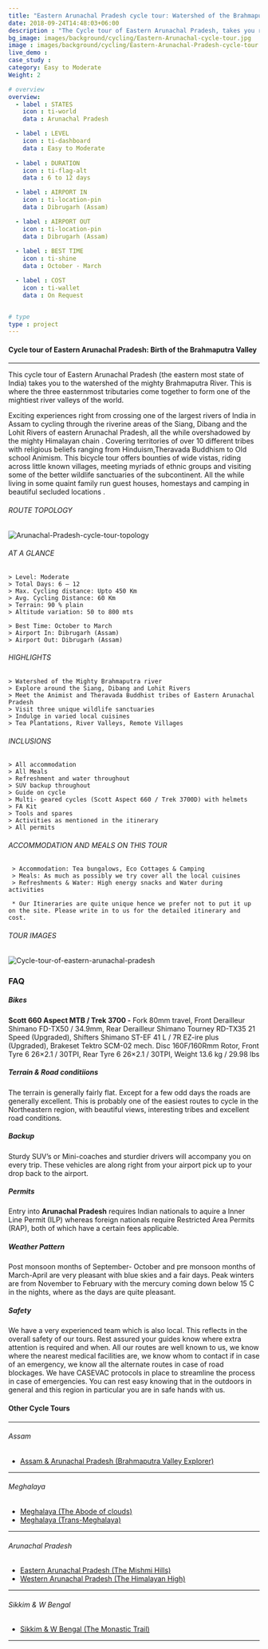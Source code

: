 ```yaml
---
title: "Eastern Arunachal Pradesh cycle tour: Watershed of the Brahmaputra | 6 to 12 days "
date: 2018-09-24T14:48:03+06:00
description : "The Cycle tour of Eastern Arunachal Pradesh, takes you riding across the watershed of the Mighty Brahmaputra Valley"
bg_image: images/background/cycling/Eastern-Arunachal-cycle-tour.jpg
image : images/background/cycling/Eastern-Arunachal-Pradesh-cycle-tour.jpg
live_demo : 
case_study : 
category: Easy to Moderate
Weight: 2

# overview
overview:
  - label : STATES
    icon : ti-world
    data : Arunachal Pradesh 

  - label : LEVEL
    icon : ti-dashboard
    data : Easy to Moderate
   
  - label : DURATION
    icon : ti-flag-alt
    data : 6 to 12 days

  - label : AIRPORT IN
    icon : ti-location-pin
    data : Dibrugarh (Assam)

  - label : AIRPORT OUT
    icon : ti-location-pin
    data : Dibrugarh (Assam)
    
  - label : BEST TIME
    icon : ti-shine
    data : October - March

  - label : COST
    icon : ti-wallet
    data : On Request


# type
type : project
---
```


#### Cycle tour of Eastern Arunachal Pradesh: Birth of the Brahmaputra Valley

---

This cycle tour of  Eastern Arunachal Pradesh (the eastern most state of India) takes you to the watershed of the mighty Brahmaputra River. This is where the three easternmost tributaries come together to form one of the mightiest river valleys of the world.

Exciting experiences right from crossing one of the largest rivers of India in Assam to cycling through the riverine areas of the Siang, Dibang and the Lohit Rivers of eastern Arunachal Pradesh, all the while overshadowed by the mighty Himalayan chain . Covering territories of over 10 different tribes with religious beliefs ranging from Hinduism,Theravada Buddhism to Old school Animism. This bicycle tour offers bounties of wide vistas, riding across little known villages, meeting myriads of ethnic groups and visiting some of the better wildlife sanctuaries of the subcontinent. All the while living in some quaint family run guest houses, homestays and camping in beautiful secluded locations .



###### ROUTE TOPOLOGY

![Arunachal-Pradesh-cycle-tour-topology](/images/project/WatershedOFtheBRAHMAPUTRA.jpg)

###### AT A GLANCE
```
> Level: Moderate
> Total Days: 6 – 12
> Max. Cycling distance: Upto 450 Km
> Avg. Cycling Distance: 60 Km
> Terrain: 90 % plain
> Altitude variation: 50 to 800 mts

> Best Time: October to March
> Airport In: Dibrugarh (Assam)
> Airport Out: Dibrugarh (Assam)
```




###### HIGHLIGHTS
```
> Watershed of the Mighty Brahmaputra river
> Explore around the Siang, Dibang and Lohit Rivers
> Meet the Animist and Theravada Buddhist tribes of Eastern Arunachal Pradesh
> Visit three unique wildlife sanctuaries
> Indulge in varied local cuisines
> Tea Plantations, River Valleys, Remote Villages
```

###### INCLUSIONS
```
> All accommodation
> All Meals
> Refreshment and water throughout
> SUV backup throughout
> Guide on cycle
> Multi- geared cycles (Scott Aspect 660 / Trek 3700D) with helmets
> FA Kit
> Tools and spares
> Activities as mentioned in the itinerary
> All permits
```

###### ACCOMMODATION AND MEALS ON THIS TOUR

```
 > Accommodation: Tea bungalows, Eco Cottages & Camping
 > Meals: As much as possibly we try cover all the local cuisines
 > Refreshments & Water: High energy snacks and Water during activities 
```

``` * Our Itineraries are quite unique hence we prefer not to put it up on the site. Please write in to us for the detailed itinerary and cost.```

###### TOUR IMAGES

![Cycle-tour-of-eastern-arunachal-pradesh](/images/background/cycling/eastern-arunachal-pradesh-cycle-tour-gallery.jpg)



### FAQ

##### Bikes

**Scott 660 Aspect MTB / Trek 3700 -**
Fork 80mm travel, Front Derailleur Shimano FD-TX50 / 34.9mm, Rear Derailleur Shimano Tourney RD-TX35 21 Speed (Upgraded), Shifters Shimano ST-EF 41 L / 7R EZ-ire plus (Upgraded), Brakeset Tektro SCM-02 mech. Disc 160F/160Rmm Rotor, Front Tyre 6 26×2.1 / 30TPI, Rear Tyre 6 26×2.1 / 30TPI, Weight 13.6 kg / 29.98 lbs

##### Terrain & Road conditiions

The terrain is generally fairly flat. Except for a few odd days the roads are generally excellent. This is probably one of the easiest routes to cycle in the Northeastern region, with beautiful views, interesting tribes and excellent road conditions.

##### Backup
Sturdy SUV’s or Mini-coaches and sturdier drivers will accompany you on every trip. These vehicles are along right from your airport pick up to your drop back to the airport.

##### Permits
Entry into **Arunachal Pradesh** requires Indian nationals to aquire a Inner Line Permit (ILP) whereas foreign nationals require Restricted Area Permits (RAP), both of which have a certain fees applicable.

##### Weather Pattern
Post monsoon months of September- October and pre monsoon months of March-April are very pleasant with blue skies and a fair days. Peak winters are from November to February with the mercury coming down below 15 C in the nights, where as the days are quite pleasant.

##### Safety 
We have a very experienced team which is also local. This reflects in the overall safety of our tours. Rest assured your guides know where extra attention is required and when. All our routes are well known to us, we know where the nearest medical facilities are, we know whom to contact if in case of an emergency, we know all the alternate routes in case of road blockages. We have CASEVAC protocols in place to streamline the process in case of emergencies. You can rest easy knowing that in the outdoors in general and this region in particular you are in safe hands with us.

#### Other Cycle Tours
---

###### *Assam*

+ [Assam & Arunachal Pradesh (Brahmaputra Valley Explorer)](/cycling/cycle-tour-of-assam/) 

---

###### *Meghalaya*

+ [Meghalaya (The Abode of clouds)](/cycling/cycle-tour-of-meghalaya-the-abode-of-clouds/) 
+ [Meghalaya (Trans-Meghalaya)](/cycling/trans-meghalaya-cycle-tour/) 

---
###### *Arunachal Pradesh*

+ [Eastern Arunachal Pradesh (The Mishmi Hills)](/cycling/cycling-in-arunachal-pradesh/) 
+ [Western Arunachal Pradesh (The Himalayan High)](/cycling/cycle-tour-of-western-arunachal-pradesh/) 

---
###### *Sikkim & W Bengal*

+ [Sikkim & W Bengal (The Monastic Trail)](/cycling/cycle-tour-of-sikkim/)

---



 